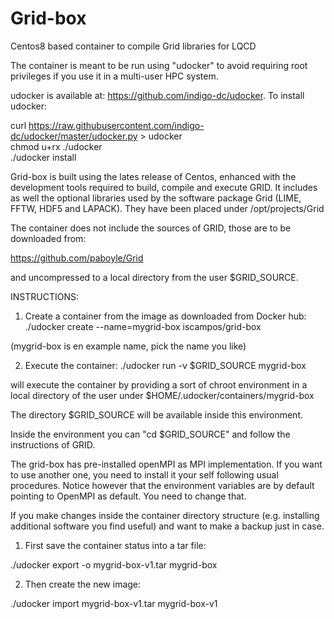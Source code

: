 # Grid-box

Centos8 based container to compile Grid libraries for LQCD

The container is meant to be run using "udocker" to avoid requiring root privileges if you use it in a multi-user HPC system.

udocker is available at:  https://github.com/indigo-dc/udocker. To install udocker:

curl https://raw.githubusercontent.com/indigo-dc/udocker/master/udocker.py > udocker  \
 chmod u+rx ./udocker \
 ./udocker install 

Grid-box is built using the lates release of Centos, enhanced with the development tools required to build, compile and execute GRID.
It includes as well the optional libraries used by the software package Grid (LIME, FFTW, HDF5 and LAPACK).
They have been placed under /opt/projects/Grid

The container does not include the sources of GRID, those are to be downloaded from:

https://github.com/paboyle/Grid

and uncompressed to a local directory from the user $GRID_SOURCE.


INSTRUCTIONS:

1)  Create a container from the image as downloaded from Docker hub:
./udocker create --name=mygrid-box iscampos/grid-box

(mygrid-box is en example name, pick the name you like)

2)  Execute the container:
./udocker run -v $GRID_SOURCE  mygrid-box  

will execute the container by providing a sort of chroot environment in a local directory of the user under $HOME/.udocker/containers/mygrid-box

The directory $GRID_SOURCE will be available inside this environment. 

Inside the environment you can "cd $GRID_SOURCE" and follow the instructions of GRID. 

The grid-box has pre-installed openMPI as MPI implementation. If you want to use another one, you need to install it your self following usual procedures. 
Notice however that the environment variables are by default pointing to OpenMPI as default. You need to change that.

If you make changes inside the container directory structure (e.g. installing additional software you find useful) and want to make a backup just in case.

1) First save the container status into a tar file:

./udocker export -o mygrid-box-v1.tar mygrid-box

2) Then create the new image:

./udocker import mygrid-box-v1.tar mygrid-box-v1





